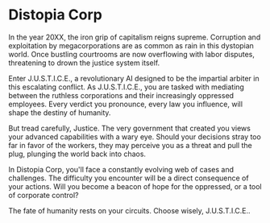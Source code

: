 ﻿# Distopia Corp
 
In the year 20XX, the iron grip of capitalism reigns supreme. Corruption and exploitation by megacorporations are as common as rain in this dystopian world.  Once bustling courtrooms are now overflowing with labor disputes, threatening to drown the justice system itself.

Enter J.U.S.T.I.C.E., a revolutionary AI designed to be the impartial arbiter in this escalating conflict. As J.U.S.T.I.C.E., you are tasked with mediating between the ruthless corporations and their increasingly oppressed employees.  Every verdict you pronounce, every law you influence, will shape the destiny of humanity.

But tread carefully, Justice. The very government that created you views your advanced capabilities with a wary eye.  Should your decisions stray too far in favor of the workers, they may perceive you as a threat and pull the plug, plunging the world back into chaos.

In Distopia Corp, you'll face a constantly evolving web of cases and challenges. The difficulty you encounter will be a direct consequence of your actions. Will you become a beacon of hope for the oppressed, or a tool of corporate control?

The fate of humanity rests on your circuits. Choose wisely, J.U.S.T.I.C.E..
